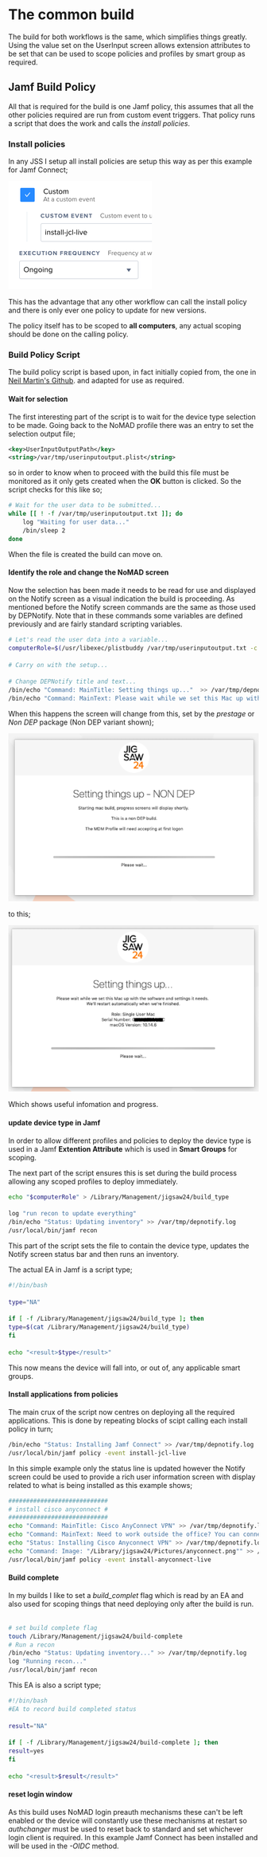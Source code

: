 
# The common build #

The build for both workflows is the same, which simplifies things greatly. Using the value set on the UserInput screen allows extension attributes to be set that can be used to scope policies and profiles by smart group as required.


## Jamf Build Policy ##
All that is required for the build is one Jamf policy, this assumes that all the other policies required are run from custom event triggers.
That policy runs a script that does the work and calls the *install policies*.

### Install policies ###
In any JSS I setup all install policies are setup this way as per this example for Jamf Connect;

![Install Policy](https://github.com/PhantomPhixer/JNUC-2019/blob/master/images/policy-1.png)

This has the advantage that any other workflow can call the install policy and there is only ever one policy to update for new versions.

The policy itself has to be scoped to **all computers**, any actual scoping should be done on the calling policy.

### Build Policy Script ###

The build policy script is based upon, in fact initially copied from, the one in [Neil Martin's Github](https://github.com/neilmartin83/MacADUK-2019/blob/master/example_provisioning_script.sh). and adapted for use as required.

#### Wait for selection ####

The first interesting part of the script is to wait for the device type selection to be made. Going back to the NoMAD profile there was an entry to set the selection output file;

```xml
<key>UserInputOutputPath</key>
<string>/var/tmp/userinputoutput.plist</string>
```
so in order to know when to proceed with the build this file must be monitored as it only gets created when the **OK** button is clicked. So the script checks for this like so;

```bash
# Wait for the user data to be submitted...
while [[ ! -f /var/tmp/userinputoutput.txt ]]; do
	log "Waiting for user data..."
	/bin/sleep 2
done
```
When the file is created the build can move on.

#### Identify the role and change the NoMAD screen ####

Now the selection has been made it needs to be read for use and displayed on the Notify screen as a visual indication the build is proceeding.
As mentioned before the Notify screen commands are the same as those used by DEPNotify. Note that in these commands some variables are defined previously and are fairly standard scripting variables.

```bash
# Let's read the user data into a variable...
computerRole=$(/usr/libexec/plistbuddy /var/tmp/userinputoutput.txt -c "print 'Computer Role'")
    
# Carry on with the setup...

# Change DEPNotify title and text...
/bin/echo "Command: MainTitle: Setting things up..."  >> /var/tmp/depnotify.log
/bin/echo "Command: MainText: Please wait while we set this Mac up with the software and settings it needs.\n We'll restart automatically when we're finished. \n \n Role: "$computerRole" Mac \n Serial Number: "$serial" \n macOS Version: "$osversion""  >> /var/tmp/depnotify.log
```
When this happens the screen will change from this, set by the *prestage* or *Non DEP* package (Non DEP variant shown);

![Build start](https://github.com/PhantomPhixer/JNUC-2019/blob/master/images/buildscreen-1.png)

to this;

![Build main](https://github.com/PhantomPhixer/JNUC-2019/blob/master/images/buildscreen-2.png)

Which shows useful infomation and progress.

#### update device type in Jamf ####

In order to allow different profiles and policies to deploy the device type is used in a Jamf **Extention Attribute** which is used in **Smart Groups** for scoping.

The next part of the script ensures this is set during the build process allowing any scoped profiles to deploy immediately.

```bash
echo "$computerRole" > /Library/Management/jigsaw24/build_type

log "run recon to update everything" 
/bin/echo "Status: Updating inventory" >> /var/tmp/depnotify.log
/usr/local/bin/jamf recon
```
This part of the script sets the file to contain the device type, updates the Notify screen status bar and then runs an inventory.

The actual  EA in Jamf is a script type;

```bash
#!/bin/bash

type="NA"

if [ -f /Library/Management/jigsaw24/build_type ]; then
type=$(cat /Library/Management/jigsaw24/build_type)
fi

echo "<result>$type</result>"
```
This now means the device will fall into, or out of, any applicable smart groups.


#### Install applications from policies ####

The main crux of the script now centres on deploying all the required applications. This is done by repeating blocks of scipt calling each install policy in turn;

```bash
/bin/echo "Status: Installing Jamf Connect" >> /var/tmp/depnotify.log
/usr/local/bin/jamf policy -event install-jcl-live
```
In this simple example only the status line is updated however the Notify screen could be used to provide a rich user information screen with display related to what is being installed as this example shows;

```bash
############################
# install cisco anyconnect #
############################
echo "Command: MainTitle: Cisco AnyConnect VPN" >> /var/tmp/depnotify.log
echo "Command: MainText: Need to work outside the office? You can connect to our systems such as shared folders and stuff by using the AnyConnect VPN. \n Look for the AnyConnect icon in the dock, click Connect and enter your staff credentials to login." >> /var/tmp/depnotify.log
echo "Status: Installing Cisco Anyconnect VPN" >> /var/tmp/depnotify.log
echo "Command: Image: "/Library/jigsaw24/Pictures/anyconnect.png"" >> /var/tmp/depnotify.log
/usr/local/bin/jamf policy -event install-anyconnect-live
```

#### Build complete ####

In my builds I like to set a *build_complet* flag which is read by an EA and also used for scoping things that need deploying only after the build is run.

```bash

# set build complete flag
touch /Library/Management/jigsaw24/build-complete
# Run a recon
/bin/echo "Status: Updating inventory..." >> /var/tmp/depnotify.log
log "Running recon..."
/usr/local/bin/jamf recon
```

This EA is also a script type;

```bash
#!/bin/bash
#EA to record build completed status

result="NA"

if [ -f /Library/Management/jigsaw24/build-complete ]; then
result=yes
fi

echo "<result>$result</result>"
```

#### reset login window ####

As this build uses NoMAD login preauth mechanisms these can't be left enabled or the device will constantly use these mechanisms at restart so *authchanger* must be used to reset back to standard and set whichever login client is required.
In this example Jamf Connect has been installed and will be used in the *-OIDC*  method.
